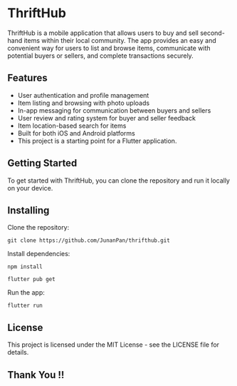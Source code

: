# ThriftHub

ThriftHub is a mobile application that allows users to buy and sell second-hand items within their local community. The app provides an easy and convenient way for users to list and browse items, communicate with potential buyers or sellers, and complete transactions securely.

## Features

- User authentication and profile management
- Item listing and browsing with photo uploads
- In-app messaging for communication between buyers and sellers
- User review and rating system for buyer and seller feedback
- Item location-based search for items
- Built for both iOS and Android platforms
- This project is a starting point for a Flutter application.

## Getting Started

To get started with ThriftHub, you can clone the repository and run it locally on your device.

## Installing
Clone the repository:

```
git clone https://github.com/JunanPan/thrifthub.git
```

Install dependencies:

```
npm install
```
```
flutter pub get
```

Run the app:

```
flutter run
```

## License

This project is licensed under the MIT License - see the LICENSE file for details.

## Thank You !!



